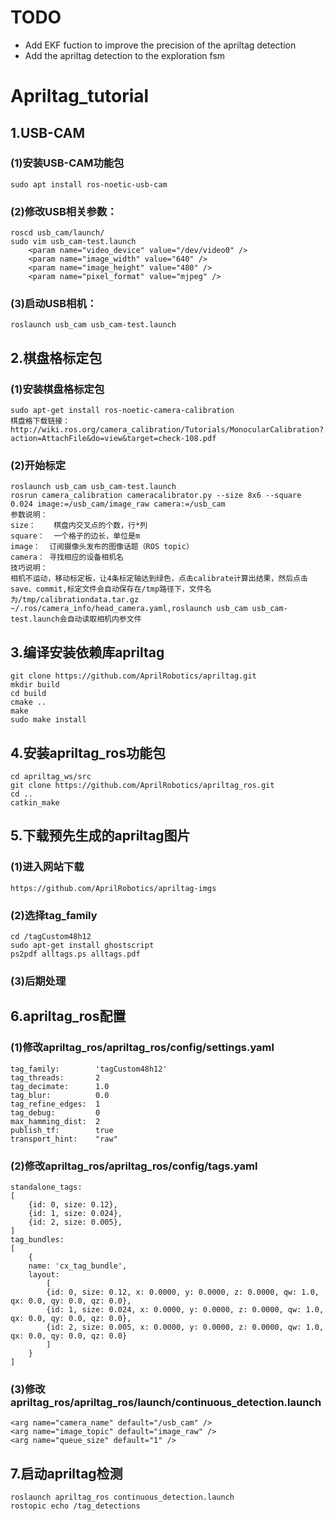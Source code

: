 # TODO
- Add EKF fuction to improve the precision of the apriltag detection
- Add the apriltag detection to the exploration fsm

# Apriltag_tutorial
## 1.USB-CAM
### (1)安装USB-CAM功能包
    sudo apt install ros-noetic-usb-cam
### (2)修改USB相关参数：
    roscd usb_cam/launch/
    sudo vim usb_cam-test.launch
        <param name="video_device" value="/dev/video0" />
        <param name="image_width" value="640" />
        <param name="image_height" value="480" />
        <param name="pixel_format" value="mjpeg" />
### (3)启动USB相机：
    roslaunch usb_cam usb_cam-test.launch 

## 2.棋盘格标定包
### (1)安装棋盘格标定包
    sudo apt-get install ros-noetic-camera-calibration
    棋盘格下载链接：http://wiki.ros.org/camera_calibration/Tutorials/MonocularCalibration?action=AttachFile&do=view&target=check-108.pdf
### (2)开始标定
    roslaunch usb_cam usb_cam-test.launch
    rosrun camera_calibration cameracalibrator.py --size 8x6 --square 0.024 image:=/usb_cam/image_raw camera:=/usb_cam
    参数说明：
    size：    棋盘内交叉点的个数，行*列
    square：  一个格子的边长，单位是m
    image：  订阅摄像头发布的图像话题（ROS topic）
    camera： 寻找相应的设备相机名
    技巧说明：
    相机不运动，移动标定板，让4条标定轴达到绿色，点击calibrate计算出结果，然后点击save、commit,标定文件会自动保存在/tmp路径下，文件名为/tmp/calibrationdata.tar.gz
    ~/.ros/camera_info/head_camera.yaml,roslaunch usb_cam usb_cam-test.launch会自动读取相机内参文件

## 3.编译安装依赖库apriltag
    git clone https://github.com/AprilRobotics/apriltag.git
    mkdir build
    cd build
    cmake ..
    make
    sudo make install

## 4.安装apriltag_ros功能包
    cd apriltag_ws/src
    git clone https://github.com/AprilRobotics/apriltag_ros.git
    cd ..
    catkin_make

## 5.下载预先生成的apriltag图片
### (1)进入网站下载    
    https://github.com/AprilRobotics/apriltag-imgs
### (2)选择tag_family
    cd /tagCustom48h12
    sudo apt-get install ghostscript
    ps2pdf alltags.ps alltags.pdf
### (3)后期处理

## 6.apriltag_ros配置
### (1)修改apriltag_ros/apriltag_ros/config/settings.yaml
    tag_family:        'tagCustom48h12' 
    tag_threads:       2          
    tag_decimate:      1.0       
    tag_blur:          0.0       
    tag_refine_edges:  1        
    tag_debug:         0         
    max_hamming_dist:  2          
    publish_tf:        true      
    transport_hint:    "raw"      
### (2)修改apriltag_ros/apriltag_ros/config/tags.yaml
    standalone_tags:
    [
        {id: 0, size: 0.12},
        {id: 1, size: 0.024},
        {id: 2, size: 0.005},
    ]
    tag_bundles:
    [
        {
        name: 'cx_tag_bundle',
        layout:
            [
            {id: 0, size: 0.12, x: 0.0000, y: 0.0000, z: 0.0000, qw: 1.0, qx: 0.0, qy: 0.0, qz: 0.0},
            {id: 1, size: 0.024, x: 0.0000, y: 0.0000, z: 0.0000, qw: 1.0, qx: 0.0, qy: 0.0, qz: 0.0},
            {id: 2, size: 0.005, x: 0.0000, y: 0.0000, z: 0.0000, qw: 1.0, qx: 0.0, qy: 0.0, qz: 0.0}
            ]
        }
    ]
### (3)修改apriltag_ros/apriltag_ros/launch/continuous_detection.launch
    <arg name="camera_name" default="/usb_cam" />
    <arg name="image_topic" default="image_raw" />
    <arg name="queue_size" default="1" />

## 7.启动apriltag检测
    roslaunch apriltag_ros continuous_detection.launch
    rostopic echo /tag_detections







